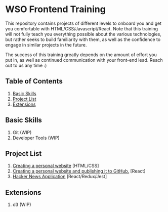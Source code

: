 # WSO Frontend Training

This repository contains projects of different levels to onboard you and get you comfortable with HTML/CSS/Javascript/React. Note that this training will not fully teach you everything possible about the various technologies, but rather seeks to build familiarity with them, as well as the confidence to engage in similar projects in the future.

The success of this training greatly depends on the amount of effort you put in, as well as continued communication with your front-end lead. Reach out to us any time :)

## Table of Contents

1. [Basic Skills](#basic-skills)
1. [Project List](#project-list)
1. [Extensions](#extensions)

## Basic Skills

1. Git (WIP)
1. Developer Tools (WIP)

## Project List

1. [Creating a personal website](Personal%20Website%HTML) [HTML/CSS]
1. [Creating a personal website and publishing it to GitHub.](Personal%20Website%React) [React]
1. [Hacker News Application](Hacker%20News%20Application) [React/Redux/Jest]

## Extensions

1. d3 (WIP)

